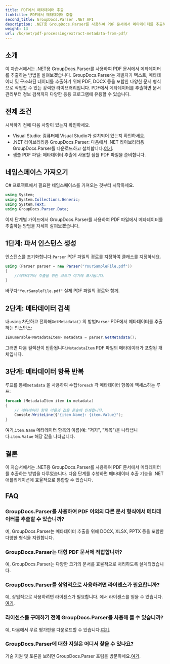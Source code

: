 ```yaml
---
title: PDF에서 메타데이터 추출
linktitle: PDF에서 메타데이터 추출
second_title: GroupDocs.Parser .NET API
description: .NET용 GroupDocs.Parser를 사용하여 PDF 문서에서 메타데이터를 추출하는 방법을 알아보세요. 이 포괄적인 가이드에서는 단계별 지침과 전제 조건을 다룹니다.
weight: 13
url: /ko/net/pdf-processing/extract-metadata-from-pdf/
---
```

## 소개
이 자습서에서는 .NET용 GroupDocs.Parser를 사용하여 PDF 문서에서 메타데이터를 추출하는 방법을 살펴보겠습니다. GroupDocs.Parser는 개발자가 텍스트, 메타데이터 및 구조화된 데이터를 추출하기 위해 PDF, DOCX 등을 포함한 다양한 문서 형식으로 작업할 수 있는 강력한 라이브러리입니다. PDF에서 메타데이터를 추출하면 문서 관리부터 정보 검색까지 다양한 응용 프로그램에 유용할 수 있습니다.
## 전제 조건
시작하기 전에 다음 사항이 있는지 확인하세요.
- Visual Studio: 컴퓨터에 Visual Studio가 설치되어 있는지 확인하세요.
-  .NET 라이브러리용 GroupDocs.Parser: 다음에서 .NET 라이브러리용 GroupDocs.Parser를 다운로드하고 설치합니다.[여기](https://releases.groupdocs.com/parser/net/).
- 샘플 PDF 파일: 메타데이터 추출에 사용할 샘플 PDF 파일을 준비합니다.

## 네임스페이스 가져오기
C# 프로젝트에서 필요한 네임스페이스를 가져오는 것부터 시작하세요.
```csharp
using System;
using System.Collections.Generic;
using System.Text;
using GroupDocs.Parser.Data;
```

이제 단계별 가이드에서 GroupDocs.Parser를 사용하여 PDF 파일에서 메타데이터를 추출하는 방법을 자세히 살펴보겠습니다.
## 1단계: 파서 인스턴스 생성
 인스턴스를 초기화합니다.`Parser` PDF 파일의 경로를 지정하여 클래스를 지정하세요.
```csharp
using (Parser parser = new Parser("YourSampleFile.pdf"))
{
    //메타데이터 추출을 위한 코드가 여기에 표시됩니다.
}
```
 바꾸다`"YourSampleFile.pdf"` 실제 PDF 파일의 경로와 함께.
## 2단계: 메타데이터 검색
 내`using` 차단하고 전화해`GetMetadata()` 의 방법`Parser` PDF에서 메타데이터를 추출하는 인스턴스:
```csharp
IEnumerable<MetadataItem> metadata = parser.GetMetadata();
```
 그러면 다음 컬렉션이 반환됩니다.`MetadataItem` PDF 파일의 메타데이터가 포함된 개체입니다.
## 3단계: 메타데이터 항목 반복
 루프를 통해`metadata` 을 사용하여 수집`foreach` 각 메타데이터 항목에 액세스하는 루프:
```csharp
foreach (MetadataItem item in metadata)
{
    // 메타데이터 항목 이름과 값을 콘솔에 인쇄합니다.
    Console.WriteLine($"{item.Name}: {item.Value}");
}
```
 여기,`item.Name` 메타데이터 항목의 이름(예: "저자", "제목")을 나타냅니다.`item.Value` 해당 값을 나타냅니다.

## 결론
이 자습서에서는 .NET용 GroupDocs.Parser를 사용하여 PDF 문서에서 메타데이터를 추출하는 방법을 다루었습니다. 다음 단계를 수행하면 메타데이터 추출 기능을 .NET 애플리케이션에 효율적으로 통합할 수 있습니다.

## FAQ
### GroupDocs.Parser를 사용하여 PDF 이외의 다른 문서 형식에서 메타데이터를 추출할 수 있습니까?
예, GroupDocs.Parser는 메타데이터 추출을 위해 DOCX, XLSX, PPTX 등을 포함한 다양한 형식을 지원합니다.
### GroupDocs.Parser는 대형 PDF 문서에 적합합니까?
예, GroupDocs.Parser는 다양한 크기의 문서를 효율적으로 처리하도록 설계되었습니다.
### GroupDocs.Parser를 상업적으로 사용하려면 라이센스가 필요합니까?
 예, 상업적으로 사용하려면 라이센스가 필요합니다. 에서 라이센스를 얻을 수 있습니다.[여기](https://purchase.groupdocs.com/buy).
### 라이센스를 구매하기 전에 GroupDocs.Parser를 사용해 볼 수 있습니까?
 예, 다음에서 무료 평가판을 다운로드할 수 있습니다.[여기](https://releases.groupdocs.com/).
### GroupDocs.Parser에 대한 지원은 어디서 찾을 수 있나요?
 기술 지원 및 토론을 보려면 GroupDocs.Parser 포럼을 방문하세요.[여기](https://forum.groupdocs.com/c/parser/17).